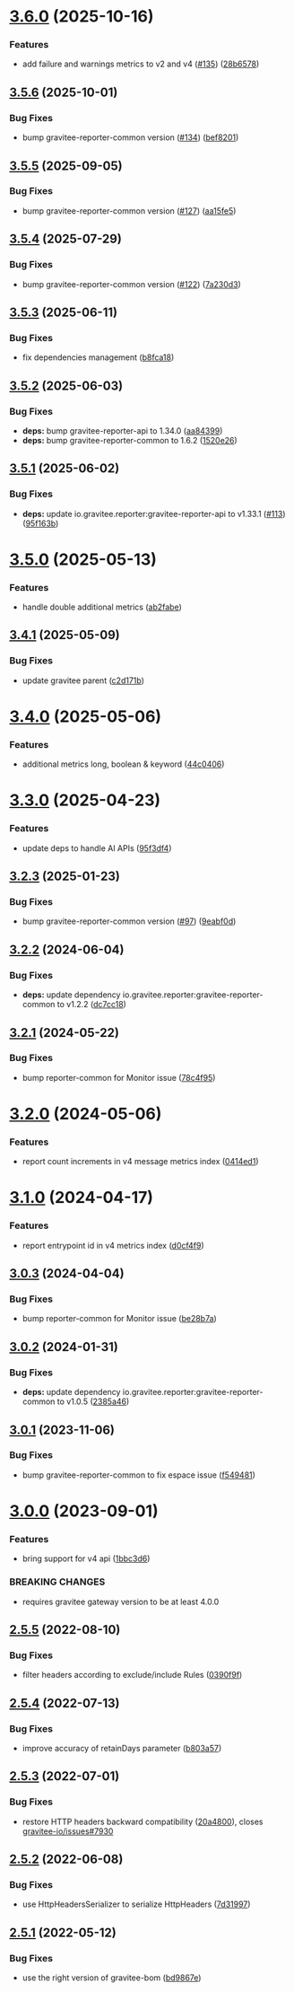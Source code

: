 # [3.6.0](https://github.com/gravitee-io/gravitee-reporter-file/compare/3.5.6...3.6.0) (2025-10-16)


### Features

* add failure and warnings metrics to v2 and v4 ([#135](https://github.com/gravitee-io/gravitee-reporter-file/issues/135)) ([28b6578](https://github.com/gravitee-io/gravitee-reporter-file/commit/28b6578008076c76e3d62d3aaa83bb9f26daf7a2))

## [3.5.6](https://github.com/gravitee-io/gravitee-reporter-file/compare/3.5.5...3.5.6) (2025-10-01)


### Bug Fixes

* bump gravitee-reporter-common version ([#134](https://github.com/gravitee-io/gravitee-reporter-file/issues/134)) ([bef8201](https://github.com/gravitee-io/gravitee-reporter-file/commit/bef8201d197239c4ffcbe09c85b84bc6aea17ea8))

## [3.5.5](https://github.com/gravitee-io/gravitee-reporter-file/compare/3.5.4...3.5.5) (2025-09-05)


### Bug Fixes

* bump gravitee-reporter-common version ([#127](https://github.com/gravitee-io/gravitee-reporter-file/issues/127)) ([aa15fe5](https://github.com/gravitee-io/gravitee-reporter-file/commit/aa15fe5cd161d0dd2caf296be55e57c19dcfd77f))

## [3.5.4](https://github.com/gravitee-io/gravitee-reporter-file/compare/3.5.3...3.5.4) (2025-07-29)


### Bug Fixes

* bump gravitee-reporter-common version ([#122](https://github.com/gravitee-io/gravitee-reporter-file/issues/122)) ([7a230d3](https://github.com/gravitee-io/gravitee-reporter-file/commit/7a230d3f6b291a3447347b0d04ff9ed7a653eac1))

## [3.5.3](https://github.com/gravitee-io/gravitee-reporter-file/compare/3.5.2...3.5.3) (2025-06-11)


### Bug Fixes

* fix dependencies management ([b8fca18](https://github.com/gravitee-io/gravitee-reporter-file/commit/b8fca1809b0129401af395335d4d3e7148b99096))

## [3.5.2](https://github.com/gravitee-io/gravitee-reporter-file/compare/3.5.1...3.5.2) (2025-06-03)


### Bug Fixes

* **deps:** bump gravitee-reporter-api to 1.34.0 ([aa84399](https://github.com/gravitee-io/gravitee-reporter-file/commit/aa84399a17875a8db7399feadcf1d831421a20b0))
* **deps:** bump gravitee-reporter-common to 1.6.2 ([1520e26](https://github.com/gravitee-io/gravitee-reporter-file/commit/1520e2650bb65708208b8408d191e9c6b5b7b77d))

## [3.5.1](https://github.com/gravitee-io/gravitee-reporter-file/compare/3.5.0...3.5.1) (2025-06-02)


### Bug Fixes

* **deps:** update io.gravitee.reporter:gravitee-reporter-api to v1.33.1 ([#113](https://github.com/gravitee-io/gravitee-reporter-file/issues/113)) ([95f163b](https://github.com/gravitee-io/gravitee-reporter-file/commit/95f163bbcb63f5fdef904c8e55f65df56c5b60d2))

# [3.5.0](https://github.com/gravitee-io/gravitee-reporter-file/compare/3.4.1...3.5.0) (2025-05-13)


### Features

* handle double additional metrics ([ab2fabe](https://github.com/gravitee-io/gravitee-reporter-file/commit/ab2fabebb65c0423a1bd91e8baf6be718e6c8f12))

## [3.4.1](https://github.com/gravitee-io/gravitee-reporter-file/compare/3.4.0...3.4.1) (2025-05-09)


### Bug Fixes

* update gravitee parent ([c2d171b](https://github.com/gravitee-io/gravitee-reporter-file/commit/c2d171bb35dc3c48c4f81eac8caf0ae8508fc302))

# [3.4.0](https://github.com/gravitee-io/gravitee-reporter-file/compare/3.3.0...3.4.0) (2025-05-06)


### Features

* additional metrics long, boolean & keyword ([44c0406](https://github.com/gravitee-io/gravitee-reporter-file/commit/44c040624e20c6d55d587276749cf89bd0a35abb))

# [3.3.0](https://github.com/gravitee-io/gravitee-reporter-file/compare/3.2.3...3.3.0) (2025-04-23)


### Features

* update deps to handle AI APIs ([95f3df4](https://github.com/gravitee-io/gravitee-reporter-file/commit/95f3df45b91f2136b4d5061aa75113feb1f0ab77))

## [3.2.3](https://github.com/gravitee-io/gravitee-reporter-file/compare/3.2.2...3.2.3) (2025-01-23)


### Bug Fixes

* bump gravitee-reporter-common version ([#97](https://github.com/gravitee-io/gravitee-reporter-file/issues/97)) ([9eabf0d](https://github.com/gravitee-io/gravitee-reporter-file/commit/9eabf0d58e60932e969f01e807772684f302a1ec))

## [3.2.2](https://github.com/gravitee-io/gravitee-reporter-file/compare/3.2.1...3.2.2) (2024-06-04)


### Bug Fixes

* **deps:** update dependency io.gravitee.reporter:gravitee-reporter-common to v1.2.2 ([dc7cc18](https://github.com/gravitee-io/gravitee-reporter-file/commit/dc7cc185803ec2b1be2267a137524cdde01e49a9))

## [3.2.1](https://github.com/gravitee-io/gravitee-reporter-file/compare/3.2.0...3.2.1) (2024-05-22)


### Bug Fixes

* bump reporter-common for Monitor issue ([78c4f95](https://github.com/gravitee-io/gravitee-reporter-file/commit/78c4f950d6db0a95902332ea92fdf366a08f9e02))

# [3.2.0](https://github.com/gravitee-io/gravitee-reporter-file/compare/3.1.0...3.2.0) (2024-05-06)


### Features

* report count increments in v4 message metrics index ([0414ed1](https://github.com/gravitee-io/gravitee-reporter-file/commit/0414ed108abe67de52e44dad074e9a6f43eeea27))

# [3.1.0](https://github.com/gravitee-io/gravitee-reporter-file/compare/3.0.3...3.1.0) (2024-04-17)


### Features

* report entrypoint id in v4 metrics index ([d0cf4f9](https://github.com/gravitee-io/gravitee-reporter-file/commit/d0cf4f930e8a12cc921ae6db6b9a4048a378a8da))

## [3.0.3](https://github.com/gravitee-io/gravitee-reporter-file/compare/3.0.2...3.0.3) (2024-04-04)


### Bug Fixes

* bump reporter-common for Monitor issue ([be28b7a](https://github.com/gravitee-io/gravitee-reporter-file/commit/be28b7a3a2cd4faee80cd8b2a66be4e67eafe6c0))

## [3.0.2](https://github.com/gravitee-io/gravitee-reporter-file/compare/3.0.1...3.0.2) (2024-01-31)


### Bug Fixes

* **deps:** update dependency io.gravitee.reporter:gravitee-reporter-common to v1.0.5 ([2385a46](https://github.com/gravitee-io/gravitee-reporter-file/commit/2385a467c06ae14d1646e5ee266b35e711579d88))

## [3.0.1](https://github.com/gravitee-io/gravitee-reporter-file/compare/3.0.0...3.0.1) (2023-11-06)


### Bug Fixes

* bump gravitee-reporter-common to fix espace issue ([f549481](https://github.com/gravitee-io/gravitee-reporter-file/commit/f5494812a5e1fa43f5307670cdf4d00c22133ade))

# [3.0.0](https://github.com/gravitee-io/gravitee-reporter-file/compare/2.5.5...3.0.0) (2023-09-01)


### Features

* bring support for v4 api ([1bbc3d6](https://github.com/gravitee-io/gravitee-reporter-file/commit/1bbc3d65375d1c194e70a8116ae399ac5555a0a7))


### BREAKING CHANGES

* requires gravitee gateway version to be at least 4.0.0

## [2.5.5](https://github.com/gravitee-io/gravitee-reporter-file/compare/2.5.4...2.5.5) (2022-08-10)


### Bug Fixes

* filter headers according to exclude/include Rules ([0390f9f](https://github.com/gravitee-io/gravitee-reporter-file/commit/0390f9f61620755f4f6f5c1f8ca384135f642882))

## [2.5.4](https://github.com/gravitee-io/gravitee-reporter-file/compare/2.5.3...2.5.4) (2022-07-13)


### Bug Fixes

* improve accuracy of retainDays parameter ([b803a57](https://github.com/gravitee-io/gravitee-reporter-file/commit/b803a57226847626b665ff7688985274bec3f5f1))

## [2.5.3](https://github.com/gravitee-io/gravitee-reporter-file/compare/2.5.2...2.5.3) (2022-07-01)


### Bug Fixes

* restore HTTP headers backward compatibility ([20a4800](https://github.com/gravitee-io/gravitee-reporter-file/commit/20a480016a9544b203c5755970b95880fac0691d)), closes [gravitee-io/issues#7930](https://github.com/gravitee-io/issues/issues/7930)

## [2.5.2](https://github.com/gravitee-io/gravitee-reporter-file/compare/2.5.1...2.5.2) (2022-06-08)


### Bug Fixes

* use HttpHeadersSerializer to serialize HttpHeaders ([7d31997](https://github.com/gravitee-io/gravitee-reporter-file/commit/7d31997ef60909ef022a0d7a35653d043b1734cf))

## [2.5.1](https://github.com/gravitee-io/gravitee-reporter-file/compare/2.5.0...2.5.1) (2022-05-12)


### Bug Fixes

* use the right version of gravitee-bom ([bd9867e](https://github.com/gravitee-io/gravitee-reporter-file/commit/bd9867e967acf4ad098665b8ce46f06f29a9b30e))
